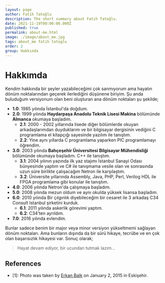 ```yaml
---
layout: page
author: Fatih Tatoğlu
description: The short summary about Fatih Tatoğlu.
date: 2021-11-19T00:00:00.000Z
published: true
permalink: about-me.html
image: ./image/about_me.jpg
tags: about_me fatih tatoglu
order: 2
group: Hakkında
---
```


# Hakkımda

Kendim hakkında bir şeyler yazabileceğimi çok sanmıyorum ama hayatın dönüm noktalarından geçerek ilerlediğini düşünene biriyim. Şu anda buluduğum versiyonum olan beni oluşturan ana dönüm noktaları şu şekilde;

- **1.0**: 1985 yılında İstanbul'da doğdum.
- **2.0**: 1999 yılında **Haydarpaşa Anadolu Teknik Lisesi Makina** bölümünde **Almanca** okumaya başladım.
  - **2.1**: 2000 - 2002 yıllarında lisede diğer bölümlerde okuyan arkadaşlarımdan duyduklarım ve bir bilgisayar dergisinin vediğini C programlama el kitapçığı sayesinde yazılım ile tanıştım.
  - **2.2**: Yine aynı yıllarda C programlama yaparken PIC programlamayı öğrendim.
- **3.0**: 2003 yılında **Bahçeşehir Üniversitesi Bilgisayar Mühendisliği** bölümünde okumaya başladım. C++ ile tanıştım.
  - **3.1**: 2004 yılının yazında ilk yaz stajımı İstanbul Sanayi Odası bünyesinde yaptım ve C# ile tanışmama vesile olan ve sonrasında uzun süre birlikte çalışacağım Netron ile karşılaştım.
  - **3.2**: Üniversite yıllarında Assembly, Java, PHP, Perl, Verilog HDL ile FPGA programlama gibi konular ile tanıştım.
- **4.0**: 2006 yılında Netron'da çalışmaya başladım.
- **5.0**: 2008 yılında mezun oldum ve aynı okulda yüksek lisansa başladım.
- **6.0**: 2010 yılında Bir çılgınlık diyebileceğim bir cesaret ile 3 arkadaş C34 Consult Istanbul şirketini kurduk.
  - **6.1**: 2011 yılında askerlik görevimi yaptım.
  - **6.2**: C34'ten ayrıldım.
- **7.0**: 2016 yılında evlendim.

Bunlar sadece benim bir major veya minor versiyon yükseltmemi sağlayan dönüm noktaları. Ama bunların dışında da bir sürü hikaye, tecrübe ve en çok olan başarısızlık hikayesi var. Sonuç olarak;

> Hayat devam ediyor, bir ucundan tutmak lazım...

## References

- [1]: Photo was taken by [Erkan Balk](https://www.facebook.com/erkan.balk) on January 2, 2015 in Eskişehir.
